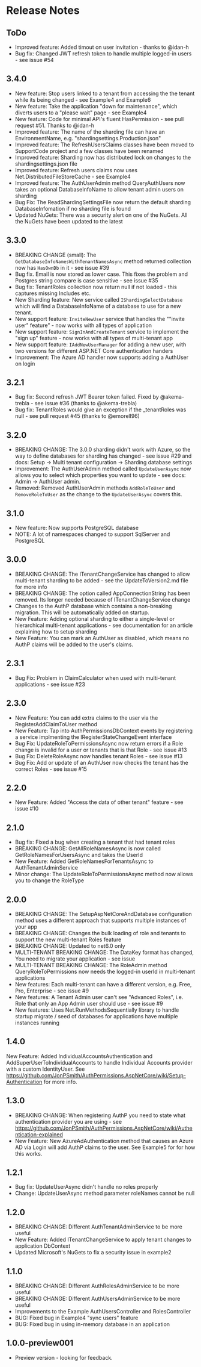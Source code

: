# Release Notes

## ToDo

- Improved feature: Added timout on user invitation - thanks to @idan-h
- Bug fix: Changed JWT refresh token to handle multiple logged-in users - see issue #54

## 3.4.0

- New feature: Stop users linked to a tenant from accessing the the tenant while its being changed - see Example4 and Example6
- New feature: Take the application "down for maintenance", which diverts users to a "please wait" page - see Example4
- New feature: Code for minimal API's fluent HasPermission - see pull request #51. Thanks to @idan-h
- Improved feature: The name of the sharding file can have an EnvironmentName, e.g. "shardingsettings.Production.json"
- Improved feature: The RefreshUsersClaims classes have been moved to SupportCode project and a few classes have been renamed
- Improved feature: Sharding now has distributed lock on changes to the shardingsettings.json file
- Improved feature: Refresh users claims now uses Net.DistributedFileStoreCache - see Example4
- Improved feature: The AuthUserAdmin method QueryAuthUsers now takes an optional DatabaseInfoName to allow tenant admin users on sharding
- Bug Fix: The ReadShardingSettingsFile now return the default sharding DatabaseInfomation if no sharding file is found
- Updated NuGets: There was a security alert on one of the NuGets. All the NuGets have been updated to the latest 

## 3.3.0

- BREAKING CHANGE (small): The `GetDatabaseInfoNamesWithTenantNamesAsync` method returned collection now has `HasOwnDb` in it - see issue #39
- Bug fix. Email is now stored as lower case. This fixes the problem and Postgres string compare is case sensitive - see issue #35
- Bug fix: TenantRoles collection now return null if not loaded - this captures missing Includes etc.
- New Sharding feature: New service called `IShardingSelectDatabase` which will find a DatabaseInfoName of a database to use for a new tenant.
- New support feature: `InviteNewUser` service that handles the ""invite user" feature" - now works with all types of application
- New support feature: `SignInAndCreateTenant` service to implement the "sign up" feature - now works with all types of multi-tenant app
- New support feature: `IAddNewUserManager` for adding a new user, with two versions for different ASP.NET Core authentication handers
- Improvement: The Azure AD handler now supports adding a AuthUser on login

## 3.2.1

- Bug fix: Second refresh JWT Bearer token failed. Fixed by @akema-trebla - see issue #36 (thanks to @akema-trebla)
- Bug fix: TenantRoles would give an exception if the _tenantRoles was null - see pull request #45 (thanks to @emorell96)

## 3.2.0

- BREAKING CHANGE: The 3.0.0 sharding didn't work with Azure, so the way to define databases for sharding has changed - see issue #29 and docs: Setup -> Multi tenant configuration -> Sharding database settings
- Improvement: The AuthUserAdmin method called `UpdateUserAsync` now allows you to select which properties you want to update - see docs: Admin -> AuthUser admin.
- Removed: Removed AuthUserAdmin methods `AddRoleToUser` and `RemoveRoleToUser` as the change to the `UpdateUserAsync` covers this.

## 3.1.0

- New feature: Now supports PostgreSQL database
- NOTE: A lot of namespaces changed to support SqlServer and PostgreSQL

## 3.0.0

- BREAKING CHANGE: The ITenantChangeService has changed to allow multi-tenant sharding to be added - see the UpdateToVersion2.md file for more info
- BREAKING CHANGE: The option called AppConnectionString has been removed. Its longer needed because of ITenantChangeService change
- Changes to the AuthP database which contains a non-breaking migration. This will be automatically added on startup. 
- New Feature: Adding optional sharding to either a single-level or hierarchical multi-tenant applications - see documentation for an article explaining how to setup sharding
- New Feature: You can mark an AuthUser as disabled, which means no AuthP claims will be added to the user's claims.


## 2.3.1

- Bug Fix: Problem in ClaimCalculator when used with multi-tenant applications - see issue #23 

## 2.3.0

- New Feature: You can add extra claims to the user via the RegisterAddClaimToUser method
- New Feature: Tap into AuthPermissionsDbContext events by registering a service implmenting the IRegisterStateChangeEvent interface
- Bug Fix: UpdateRoleToPermissionsAsync now return errors if a Role change is invalid for a user or tenants that is that Role - see issue #13
- Bug Fix: DeleteRoleAsync now handles tenant Roles - see issue #13
- Bug Fix: Add or update of an AuthUser now checks the tenant has the correct Roles - see issue #15

## 2.2.0

- New Feature: Added "Access the data of other tenant" feature - see issue #10

## 2.1.0

- Bug fix: Fixed a bug when creating a tenant that had tenant roles
- BREAKING CHANGE: GetAllRoleNamesAsync is now called GetRoleNamesForUsersAsync and takes the UserId
- New Feature: Added GetRoleNamesForTenantsAsync to AuthTenantAdminService
- Minor change: The UpdateRoleToPermissionsAsync method now allows you to change the RoleType


## 2.0.0

- BREAKING CHANGE: The SetupAspNetCoreAndDatabase configuration method uses a different approach that supports multiple instances of your app
- BREAKING CHANGE: Changes the bulk loading of role and tenants to support the new multi-tenant Roles feature
- BREAKING CHANGE: Updated to net6.0 only
- MULTI-TENANT BREAKING CHANGE: The DataKey format has changed, You need to migrate your application - see issue 
- MULTI-TENANT BREAKING CHANGE: The RoleAdmin method QueryRoleToPermissions now needs the logged-in userId in multi-tenant applications
- New features: Each multi-tenant can have a different version, e.g. Free, Pro, Enterprise -  see issue #9
- New features: A Tenant Admin user can't see "Advanced Roles", i.e. Role that only an App Admin user should use - see issue #9
- New features: Uses Net.RunMethodsSequentially library to handle startup migrate / seed of databases for applications have multiple instances running

## 1.4.0

New Feature: Added IndividualAccountsAuthentication<TCustomIdentityUser> and AddSuperUserToIndividualAccounts<TCustomIdentityUser> to handle Individual Accounts provider with a custom IdentityUser. See https://github.com/JonPSmith/AuthPermissions.AspNetCore/wiki/Setup-Authentication for more info.


## 1.3.0

- BREAKING CHANGE: When registering AuthP you need to state what authentication provider you are using - see https://github.com/JonPSmith/AuthPermissions.AspNetCore/wiki/Authentication-explained
- New Feature: New AzureAdAuthentication method that causes an Azure AD via Login will add AuthP claims to the user. See Example5 for for how this works.


## 1.2.1

- Bug fix: UpdateUserAsync didn't handle no roles properly
- Change: UpdateUserAsync method parameter roleNames cannot be null

## 1.2.0

- BREAKING CHANGE: Different AuthTenantAdminService to be more useful
- New Feature: Added ITenantChangeService to apply tenant changes to application DbContext
- Updated Microsoft's NuGets to fix a security issue in example2

## 1.1.0

- BREAKING CHANGE: Different AuthRolesAdminService to be more useful
- BREAKING CHANGE: Different AuthUsersAdminService to be more useful
- Improvements to the Example AuthUsersController and RolesController
- BUG: Fixed bug in Example4 "sync users" feature
- BUG: Fixed bug in using in-memory database in an application

## 1.0.0-preview001

- Preview version - looking for feedback.




